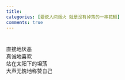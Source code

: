 ```yaml
---
title: 
categories: [要说人间烟火 就是没有掉落的一串花椒]
comments: true
---
```

#
>
直接地厌恶 <BR>真诚地喜欢 <BR>站在太阳下的坦荡<BR> 大声无愧地称赞自己

